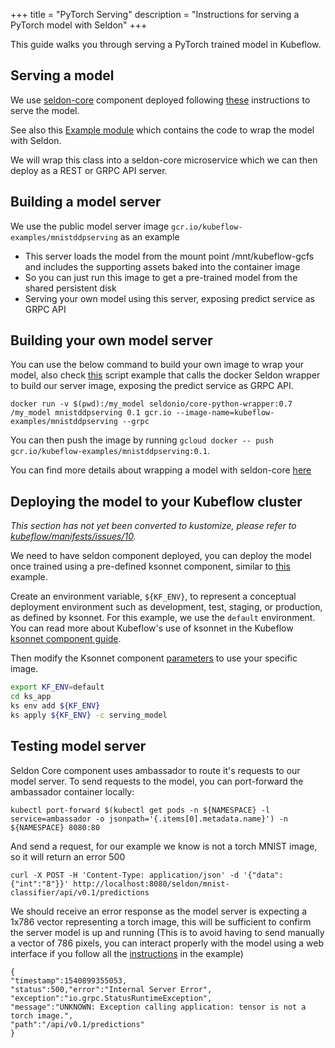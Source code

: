 +++
title = "PyTorch Serving"
description = "Instructions for serving a PyTorch model with Seldon"
+++

This guide walks you through serving a PyTorch trained model in Kubeflow.

## Serving a model

We use [seldon-core](https://github.com/SeldonIO/seldon-core) component deployed following [these](/docs/components/seldon/) instructions to serve the model.

See also this [Example module](https://github.com/kubeflow/examples/blob/master/pytorch_mnist/serving/seldon-wrapper/mnistddpserving.py) which contains the code to wrap the model with Seldon. 

We will wrap this class into a seldon-core microservice which we can then deploy as a REST or GRPC API server.

##  Building a model server

We use the public model server image `gcr.io/kubeflow-examples/mnistddpserving` as an example

  * This server loads the model from the mount point /mnt/kubeflow-gcfs and includes the supporting assets baked into the container image
  * So you can just run this image to get a pre-trained model from the shared persistent disk
  * Serving your own model using this server, exposing predict service as GRPC API

## Building your own model server

You can use the below command to build your own image to wrap your model, also check [this](https://github.com/kubeflow/examples/blob/master/pytorch_mnist/serving/seldon-wrapper/build_image.sh) 
script example that calls the docker Seldon wrapper to build our server image, exposing the predict service as GRPC API.
```
docker run -v $(pwd):/my_model seldonio/core-python-wrapper:0.7 /my_model mnistddpserving 0.1 gcr.io --image-name=kubeflow-examples/mnistddpserving --grpc
```

You can then push the image by running `gcloud docker -- push gcr.io/kubeflow-examples/mnistddpserving:0.1`.

You can find more details about wrapping a model with seldon-core [here](https://docs.seldon.io/projects/seldon-core/en/latest/python/index.html)

## Deploying the model to your Kubeflow cluster

_This section has not yet been converted to kustomize, please refer to [kubeflow/manifests/issues/10](https://github.com/kubeflow/manifests/issues/10)._

We need to have seldon component deployed, you can deploy the model once trained using a pre-defined ksonnet component, similar to [this](https://github.com/kubeflow/examples/blob/master/pytorch_mnist/ks_app/components/serving_model.jsonnet) example.

Create an environment variable, `${KF_ENV}`, to represent a conceptual
deployment environment such as development, test, staging, or production, as
defined by ksonnet. For this example, we use the `default` environment. You can
read more about Kubeflow's use of ksonnet in the Kubeflow 
[ksonnet component guide](/docs/components/ksonnet/).

Then modify the Ksonnet component 
[parameters](https://github.com/kubeflow/examples/blob/master/pytorch_mnist/ks_app/components/params.libsonnet) to use your specific image.

```bash
export KF_ENV=default
cd ks_app
ks env add ${KF_ENV}
ks apply ${KF_ENV} -c serving_model
```

## Testing model server

Seldon Core component uses ambassador to route it's requests to our model server. To send requests to the model, you can port-forward the ambassador container locally:

```
kubectl port-forward $(kubectl get pods -n ${NAMESPACE} -l service=ambassador -o jsonpath='{.items[0].metadata.name}') -n ${NAMESPACE} 8080:80
```

And send a request, for our example we know is not a torch MNIST image, so it will return an error 500

```
curl -X POST -H 'Content-Type: application/json' -d '{"data":{"int":"8"}}' http://localhost:8080/seldon/mnist-classifier/api/v0.1/predictions
```

We should receive an error response as the model server is expecting a 1x786 vector representing a torch image, this will be sufficient to confirm the server model is up and running
(This is to avoid having to send manually a vector of 786 pixels, you can interact properly with the model using a web interface if you follow all the 
[instructions](https://github.com/kubeflow/examples/tree/master/pytorch_mnist) in the example)

```
{
"timestamp":1540899355053,
"status":500,"error":"Internal Server Error",
"exception":"io.grpc.StatusRuntimeException",
"message":"UNKNOWN: Exception calling application: tensor is not a torch image.",
"path":"/api/v0.1/predictions"
}
```
